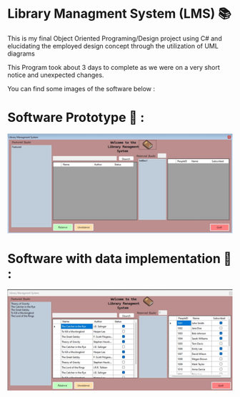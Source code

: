 # Library Managment System (LMS) 📚
This is my final Object Oriented Programing/Design project using C# and elucidating the employed design concept through the utilization of UML diagrams

This Program took about 3 days to complete as we were on a very short notice and unexpected changes.

You can find some images of the software below :

# Software Prototype 🎨 :
<img src = "/Media/LMS Prototype.jpg" align = "center"/>

# Software with data implementation 🎨 :
<img src = "/Media/LMS Active.jpg" align = "center"/>
